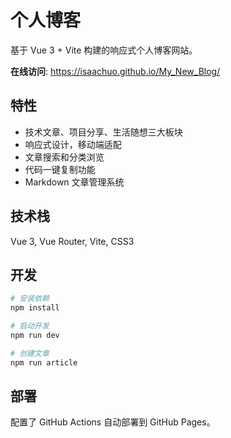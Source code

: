 # 个人博客

基于 Vue 3 + Vite 构建的响应式个人博客网站。

**在线访问**: https://isaachuo.github.io/My_New_Blog/

## 特性

- 技术文章、项目分享、生活随想三大板块
- 响应式设计，移动端适配
- 文章搜索和分类浏览
- 代码一键复制功能
- Markdown 文章管理系统

## 技术栈

Vue 3, Vue Router, Vite, CSS3

## 开发

```bash
# 安装依赖
npm install

# 启动开发
npm run dev

# 创建文章
npm run article
```

## 部署

配置了 GitHub Actions 自动部署到 GitHub Pages。
